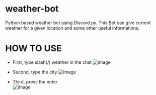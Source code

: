 # weather-bot
Python based weather bot using Discord.py. This Bot can give current weather for a given location and some other useful informations.



# HOW TO USE
- First, type slash(/) weather in the chat
![image](https://github.com/user-attachments/assets/b7165b8c-4371-4f4a-9f5d-d809e679006f)

- Second, type the city
![image](https://github.com/user-attachments/assets/3862c50d-74cb-4718-8e9c-b4a0dcd8eff4)

- Third, press the enter <br />
![image](https://github.com/user-attachments/assets/052378d8-d626-4c05-8662-7e22d6dfea9e)
